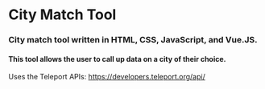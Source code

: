 # City Match Tool

### City match tool written in HTML, CSS, JavaScript, and Vue.JS.

#### This tool allows the user to call up data on a city of their choice. 

Uses the Teleport APIs: https://developers.teleport.org/api/
